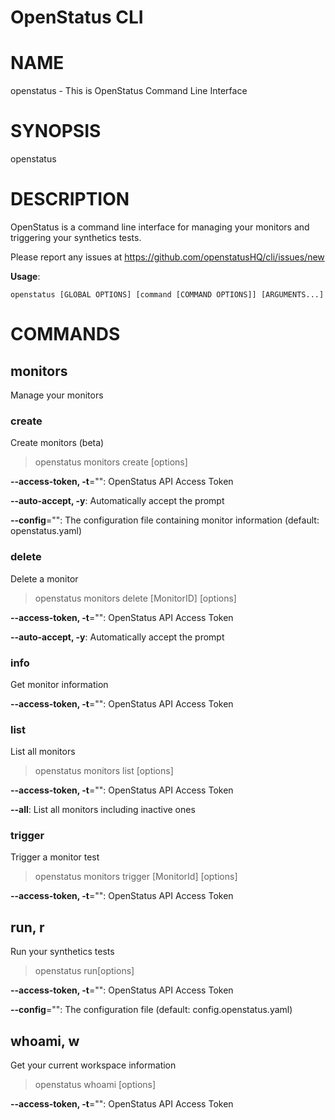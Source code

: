 # OpenStatus CLI

# NAME

openstatus - This is OpenStatus Command Line Interface

# SYNOPSIS

openstatus

# DESCRIPTION

OpenStatus is a command line interface for managing your monitors and triggering your synthetics tests. 

Please report any issues at https://github.com/openstatusHQ/cli/issues/new

**Usage**:

```
openstatus [GLOBAL OPTIONS] [command [COMMAND OPTIONS]] [ARGUMENTS...]
```

# COMMANDS

## monitors

Manage your monitors

### create

Create monitors (beta)

>openstatus monitors create [options]

**--access-token, -t**="": OpenStatus API Access Token

**--auto-accept, -y**: Automatically accept the prompt

**--config**="": The configuration file containing monitor information (default: openstatus.yaml)

### delete

Delete a monitor

>openstatus monitors delete [MonitorID] [options]

**--access-token, -t**="": OpenStatus API Access Token

**--auto-accept, -y**: Automatically accept the prompt

### info

Get monitor information

**--access-token, -t**="": OpenStatus API Access Token

### list

List all monitors

>openstatus monitors list [options]

**--access-token, -t**="": OpenStatus API Access Token

**--all**: List all monitors including inactive ones

### trigger

Trigger a monitor test

>openstatus monitors trigger [MonitorId] [options]

**--access-token, -t**="": OpenStatus API Access Token

## run, r

Run your synthetics tests

>openstatus run[options]

**--access-token, -t**="": OpenStatus API Access Token

**--config**="": The configuration file (default: config.openstatus.yaml)

## whoami, w

Get your current workspace information

>openstatus whoami [options]

**--access-token, -t**="": OpenStatus API Access Token
